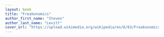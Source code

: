 ```yaml
---
layout: book
title: "Freakonomics"
author_first_name: "Steven"
author_last_name: "Levitt"
cover_url: "https://upload.wikimedia.org/wikipedia/en/6/63/Freakonomics.jpg"
---
```

